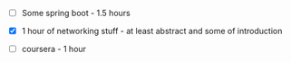 - [ ] Some spring boot - 1.5 hours
- [x] 1 hour of networking stuff - at least abstract and some of introduction
- [ ] coursera - 1 hour




